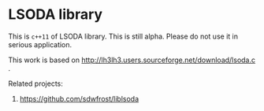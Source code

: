 # LSODA library

This is `c++11` of LSODA library. This is still alpha. Please do not use it in
serious application. 

This work is based on http://lh3lh3.users.sourceforge.net/download/lsoda.c . 

Related projects:

1. https://github.com/sdwfrost/liblsoda
